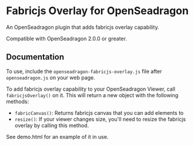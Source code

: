 # Fabricjs Overlay for OpenSeadragon

An OpenSeadragon plugin that adds fabricjs overlay capability.

Compatible with OpenSeadragon 2.0.0 or greater.

## Documentation

To use, include the `openseadragon-fabricjs-overlay.js` file after `openseadragon.js` on your web page.

To add fabricjs overlay capability to your OpenSeadragon Viewer, call `fabricjsOverlay()` on it. This will return a new object with the following methods:

* `fabricCanvas()`: Returns fabricjs canvas that you can add elements to
* `resize()`: If your viewer changes size, you'll need to resize the fabricjs overlay by calling this method.

See demo.html for an example of it in use. 

